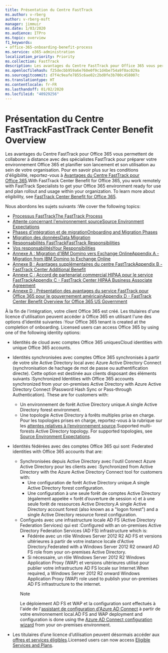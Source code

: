 ```yaml
---
title: Présentation du Centre FastTrack
ms.author: v-rberg
author: v-rberg-msft
manager: jimmuir
ms.date: 1/03/2020
ms.audience: ITPro
ms.topic: overview
f1_keywords:
- office-365-onboarding-benefit-process
ms.service: o365-administration
localization_priority: Priority
ms.collection: FastTrack
description: Les avantages du Centre FastTrack pour Office 365 vous permettent de collaborer à distance avec des spécialistes FastTrack pour préparer votre environnement Office 365 et planifier son lancement et son utilisation au sein de votre organisation. Pour en savoir plus sur les conditions d'éligibilité, reportez-vous à Avantages du Centre FastTrack pour Office 365.
ms.openlocfilehash: f25decbb959a6e760e0f9c1d4be754a9f0ac029a
ms.sourcegitcommit: d7f4c9eafe7855c6ae02c2bd0fe3b700c458007c
ms.translationtype: HT
ms.contentlocale: fr-FR
ms.lasthandoff: 01/02/2020
ms.locfileid: "40929256"
---
```

# <a name="fasttrack-center-benefit-overview"></a><span data-ttu-id="fb69c-104">Présentation du Centre FastTrack</span><span class="sxs-lookup"><span data-stu-id="fb69c-104">FastTrack Center Benefit Overview</span></span>

<span data-ttu-id="fb69c-p102">Les avantages du Centre FastTrack pour Office 365 vous permettent de collaborer à distance avec des spécialistes FastTrack pour préparer votre environnement Office 365 et planifier son lancement et son utilisation au sein de votre organisation. Pour en savoir plus sur les conditions d'éligibilité, reportez-vous à [Avantages du Centre FastTrack pour Office 365](O365-fasttrack-benefit-for-office-365.md).</span><span class="sxs-lookup"><span data-stu-id="fb69c-p102">With FastTrack Center Benefit for Office 365, you work remotely with FastTrack Specialists to get your Office 365 environment ready for use and plan rollout and usage within your organization. To learn more about eligibility, see [FastTrack Center Benefit for Office 365](O365-fasttrack-benefit-for-office-365.md).</span></span>
  
<span data-ttu-id="fb69c-107">Nous abordons les sujets suivants :</span><span class="sxs-lookup"><span data-stu-id="fb69c-107">We cover the following topics:</span></span>
- [<span data-ttu-id="fb69c-108">Processus FastTrack</span><span class="sxs-lookup"><span data-stu-id="fb69c-108">The FastTrack Process</span></span>](O365-fasttrack-process.md) 
- [<span data-ttu-id="fb69c-109">Attente concernant l'environnement source</span><span class="sxs-lookup"><span data-stu-id="fb69c-109">Source Environment Expectations</span></span>](O365-source-environment-expectations.md)
- [<span data-ttu-id="fb69c-110">Phases d'intégration et de migration</span><span class="sxs-lookup"><span data-stu-id="fb69c-110">Onboarding and Migration Phases</span></span>](O365-onboarding-and-migration.md)
- [<span data-ttu-id="fb69c-111">Migration des données</span><span class="sxs-lookup"><span data-stu-id="fb69c-111">Data Migration</span></span>](O365-data-migration.md)
- [<span data-ttu-id="fb69c-112">Responsabilités FastTrack</span><span class="sxs-lookup"><span data-stu-id="fb69c-112">FastTrack Responsibilities</span></span>](O365-fasttrack-responsibilities.md)
- [<span data-ttu-id="fb69c-113">Vos responsabilités</span><span class="sxs-lookup"><span data-stu-id="fb69c-113">Your Responsibilities</span></span>](O365-your-responsibilities.md) 
- [<span data-ttu-id="fb69c-114">Annexe A : Migration d'IBM Domino vers Exchange Online</span><span class="sxs-lookup"><span data-stu-id="fb69c-114">Appendix A - Migration from IBM Domino to Exchange Online</span></span>](O365-from-ibm-domino-to-exchange-online.md)
- [<span data-ttu-id="fb69c-115">Annexe B : Avantages supplémentaires du centre FastTrack</span><span class="sxs-lookup"><span data-stu-id="fb69c-115">Appendix B - FastTrack Center Additional Benefit</span></span>](O365-fasttrack-additional-benefits.md)
- [<span data-ttu-id="fb69c-116">Annexe C : Accord de partenariat commercial HIPAA pour le service FastTrack</span><span class="sxs-lookup"><span data-stu-id="fb69c-116">Appendix C - FastTrack Center HIPAA Business Associate Agreement</span></span>](O365-hipaa-business-associate-agreement.md)
- [<span data-ttu-id="fb69c-117">Annexe D : Présentation des avantages du service FastTrack pour Office 365 pour le gouvernement américain</span><span class="sxs-lookup"><span data-stu-id="fb69c-117">Appendix D - FastTrack Center Benefit Overview for Office 365 US Government</span></span>](US-Gov-appendix-overview.md)
    
<span data-ttu-id="fb69c-p103">À la fin de l'intégration, votre client Office 365 est créé. Les titulaires d'une licence d'utilisation peuvent accéder à Office 365 en utilisant l'une des options d'identité suivantes :</span><span class="sxs-lookup"><span data-stu-id="fb69c-p103">Your Office 365 tenant is created at the completion of onboarding. Licensed users can access Office 365 by using one of the following identity options:</span></span>
- <span data-ttu-id="fb69c-120">Identités de cloud avec comptes Office 365 uniques</span><span class="sxs-lookup"><span data-stu-id="fb69c-120">Cloud identities with unique Office 365 accounts.</span></span>
- <span data-ttu-id="fb69c-p104">Identités synchronisées avec comptes Office 365 synchronisés à partir de votre site Active Directory local avec Azure Active Directory Connect (synchronisation de hachage de mot de passe ou authentification directe). Cette option est destinée aux clients disposant des éléments suivants :</span><span class="sxs-lookup"><span data-stu-id="fb69c-p104">Synchronized Identities with Office 365 accounts synchronized from your on-premises Active Directory with Azure Active Directory Connect (Password Hash Sync or Pass-through Authentication). These are for customers with:</span></span>
  - <span data-ttu-id="fb69c-123">Un environnement de forêt Active Directory unique.</span><span class="sxs-lookup"><span data-stu-id="fb69c-123">A single Active Directory forest environment.</span></span>
  - <span data-ttu-id="fb69c-p105">Une topologie Active Directory à forêts multiples prise en charge. Pour les topologies prises en charge, reportez-vous à la rubrique sur les [attentes relatives à l’environnement source](O365-source-environment-expectations.md).</span><span class="sxs-lookup"><span data-stu-id="fb69c-p105">Supported multi-forests Active Directory topology. For supported topologies, see [Source Environment Expectations](O365-source-environment-expectations.md).</span></span>
- <span data-ttu-id="fb69c-126">Identités fédérées avec des comptes Office 365 qui sont :</span><span class="sxs-lookup"><span data-stu-id="fb69c-126">Federated identities with Office 365 accounts that are:</span></span>
  - <span data-ttu-id="fb69c-127">Synchronisées depuis Active Directory avec l'outil Connect Azure Active Directory pour les clients avec :</span><span class="sxs-lookup"><span data-stu-id="fb69c-127">Synchronized from Active Directory with the Azure Active Directory Connect tool for customers with:</span></span>
      - <span data-ttu-id="fb69c-128">Une configuration de forêt Active Directory unique.</span><span class="sxs-lookup"><span data-stu-id="fb69c-128">A single Active Directory forest configuration.</span></span>
      - <span data-ttu-id="fb69c-129">Une configuration à une seule forêt de comptes Active Directory (également appelée « forêt d’ouverture de session ») et à une seule forêt de ressources Active Directory.</span><span class="sxs-lookup"><span data-stu-id="fb69c-129">A single Active Directory account forest (also known as a "logon forest") and a single Active Directory resource forest configuration.</span></span>
  - <span data-ttu-id="fb69c-130">Configurés avec une infrastructure locale AD FS (Active Directory Federation Services) qui est :</span><span class="sxs-lookup"><span data-stu-id="fb69c-130">Configured with an on-premises Active Directory Federation Services (AD FS) infrastructure which is:</span></span>
      - <span data-ttu-id="fb69c-131">Fédérée avec un rôle Windows Server 2012 R2 AD FS et versions ultérieures à partir de votre instance locale d'Active Directory.</span><span class="sxs-lookup"><span data-stu-id="fb69c-131">Federated with a Windows Server 2012 R2 onward AD FS role from your on-premises Active Directory.</span></span>
      - <span data-ttu-id="fb69c-132">Si nécessaire, un rôle Windows Server 2012 R2 Windows Application Proxy (WAP) et versions ultérieures utilisé pour publier votre infrastructure AD FS locale sur Internet.</span><span class="sxs-lookup"><span data-stu-id="fb69c-132">When required, a Windows Server 2012 R2 onward Windows Application Proxy (WAP) role used to publish your on-premises AD FS infrastructure to the internet.</span></span>
    > [!NOTE]
    > <span data-ttu-id="fb69c-133">Le déploiement AD FS et WAP et la configuration sont effectués à l'aide de l'[assistant de configuration d'Azure AD Connect](https://go.microsoft.com/fwlink/?linkid=844794) à partir de votre environnement local.</span><span class="sxs-lookup"><span data-stu-id="fb69c-133">AD FS and WAP deployment and configuration is done using the [Azure AD Connect configuration wizard](https://go.microsoft.com/fwlink/?linkid=844794) from your on-premises environment.</span></span> 
  
- <span data-ttu-id="fb69c-134">Les titulaires d’une licence d’utilisation peuvent désormais accéder aux [offres et services éligibles](M365-eligible-services-and-plans.md).</span><span class="sxs-lookup"><span data-stu-id="fb69c-134">Licensed users can now access [Eligible Services and Plans](M365-eligible-services-and-plans.md).</span></span>
    

 
